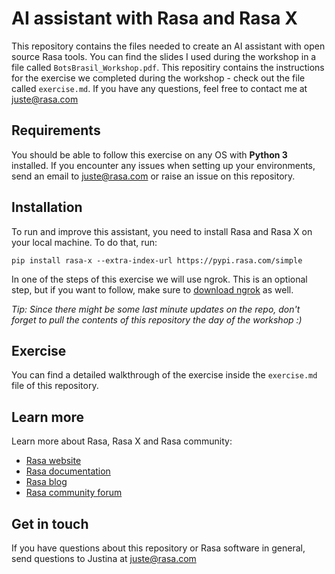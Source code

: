 # AI assistant with Rasa and Rasa X

This repository contains the files needed to create an AI assistant with open source Rasa tools. You can find the slides I used during the workshop in a file called `BotsBrasil_Workshop.pdf`. This repositiry contains the instructions for the exercise we completed during the workshop - check out the file called `exercise.md`.  If you have any questions, feel free to contact me at juste@rasa.com

## Requirements

You should be able to follow this exercise on any OS with **Python 3** installed. If you encounter any
issues when setting up your environments, send an email to juste@rasa.com or raise an issue on this
repository.

## Installation

To run and improve this assistant, you need to install Rasa and Rasa X on your local machine.
To do that, run:  

`pip install rasa-x --extra-index-url https://pypi.rasa.com/simple`

In one of the steps of this exercise we will use ngrok. This is an optional step, but if you want to follow,
make sure to [download ngrok](https://ngrok.com/download) as well. 

*Tip: Since there might be some last minute updates on the repo, don't forget to pull the contents of this repository the day of the workshop :)*


## Exercise
You can find a detailed walkthrough of the exercise inside the `exercise.md` file of this repository. 

## Learn more
Learn more about Rasa, Rasa X and Rasa community:
- [Rasa website](https://rasa.com)
- [Rasa documentation](https://rasa.com/docs)
- [Rasa blog](https://blog.rasa.com)
- [Rasa community forum](https://forum.rasa.com)


## Get in touch
If you have questions about this repository or Rasa software in general, send questions to Justina at juste@rasa.com


